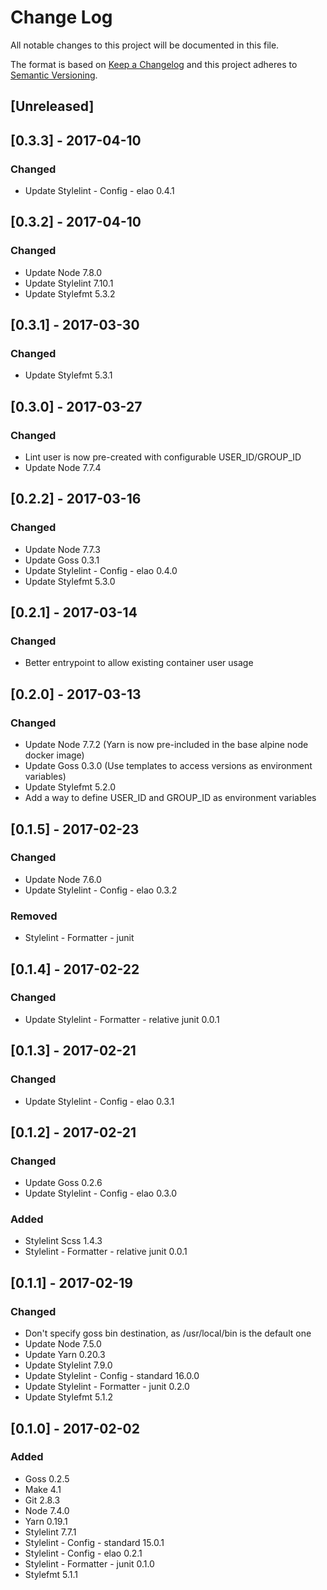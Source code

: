 # Change Log
All notable changes to this project will be documented in this file.

The format is based on [Keep a Changelog](http://keepachangelog.com/)
and this project adheres to [Semantic Versioning](http://semver.org/).

## [Unreleased]

## [0.3.3] - 2017-04-10
### Changed
- Update Stylelint - Config - elao 0.4.1

## [0.3.2] - 2017-04-10
### Changed
- Update Node 7.8.0
- Update Stylelint 7.10.1
- Update Stylefmt 5.3.2

## [0.3.1] - 2017-03-30
### Changed
- Update Stylefmt 5.3.1

## [0.3.0] - 2017-03-27
### Changed
- Lint user is now pre-created with configurable USER_ID/GROUP_ID
- Update Node 7.7.4

## [0.2.2] - 2017-03-16
### Changed
- Update Node 7.7.3
- Update Goss 0.3.1
- Update Stylelint - Config - elao 0.4.0
- Update Stylefmt 5.3.0

## [0.2.1] - 2017-03-14
### Changed
-  Better entrypoint to allow existing container user usage

## [0.2.0] - 2017-03-13
### Changed
- Update Node 7.7.2 (Yarn is now pre-included in the base alpine node docker image)
- Update Goss 0.3.0 (Use templates to access versions as environment variables)
- Update Stylefmt 5.2.0
- Add a way to define USER_ID and GROUP_ID as environment variables

## [0.1.5] - 2017-02-23
### Changed
- Update Node 7.6.0
- Update Stylelint - Config - elao 0.3.2

### Removed
- Stylelint - Formatter - junit

## [0.1.4] - 2017-02-22
### Changed
- Update Stylelint - Formatter - relative junit 0.0.1

## [0.1.3] - 2017-02-21
### Changed
- Update Stylelint - Config - elao 0.3.1

## [0.1.2] - 2017-02-21
### Changed
- Update Goss 0.2.6
- Update Stylelint - Config - elao 0.3.0

### Added
- Stylelint Scss 1.4.3
- Stylelint - Formatter - relative junit 0.0.1

## [0.1.1] - 2017-02-19
### Changed
- Don't specify goss bin destination, as /usr/local/bin is the default one
- Update Node 7.5.0
- Update Yarn 0.20.3
- Update Stylelint 7.9.0
- Update Stylelint - Config - standard 16.0.0
- Update Stylelint - Formatter - junit 0.2.0
- Update Stylefmt 5.1.2

## [0.1.0] - 2017-02-02
### Added
- Goss 0.2.5
- Make 4.1
- Git 2.8.3
- Node 7.4.0
- Yarn 0.19.1
- Stylelint 7.7.1
- Stylelint - Config - standard 15.0.1
- Stylelint - Config - elao 0.2.1
- Stylelint - Formatter - junit 0.1.0
- Stylefmt 5.1.1
